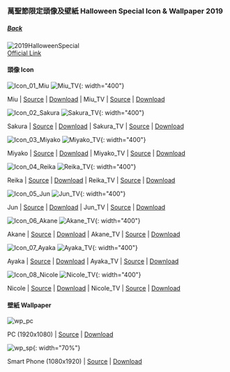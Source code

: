 ﻿### 萬聖節限定頭像及壁紙 Halloween Special Icon & Wallpaper 2019
##### [Back](../../readme.md)

![2019HalloweenSpecial](../../Img/2019HalloweenSpecial.JPG)  
[Official Link](https://227anime.com/special/halloween/)

#### 頭像 Icon
![Icon_01_Miu](../../Album/2019HalloweenSpecial/Icon_01_Miu.PNG)
![Miu_TV](../../Album/2019HalloweenSpecial/Miu_TV.PNG){: width="400"}

 Miu | [Source](https://227anime.com/assets/img/special/halloween/icon_01.png) | [Download](https://github.com/LYHPandaKing/227PhotoBackup/raw/master/Album/2019HalloweenSpecial/Icon_01_Miu.PNG) | Miu_TV | [Source](https://twitter.com/227anime/status/1189814262035701761) | [Download](https://github.com/LYHPandaKing/227PhotoBackup/raw/master/Album/2019HalloweenSpecial/Miu_TV.PNG)

![Icon_02_Sakura](../../Album/2019HalloweenSpecial/Icon_02_Sakura.PNG)
![Sakura_TV](../../Album/2019HalloweenSpecial/Sakura_TV.PNG){: width="400"}

 Sakura | [Source](https://227anime.com/assets/img/special/halloween/icon_02.png) | [Download](https://github.com/LYHPandaKing/227PhotoBackup/raw/master/Album/2019HalloweenSpecial/Icon_02_Sakura.PNG) | Sakura_TV | [Source](https://twitter.com/227anime/status/1189814262035701761) | [Download](https://github.com/LYHPandaKing/227PhotoBackup/raw/master/Album/2019HalloweenSpecial/Sakura_TV.PNG)
 
![Icon_03_Miyako](../../Album/2019HalloweenSpecial/Icon_03_Miyako.PNG)
![Miyako_TV](../../Album/2019HalloweenSpecial/Miyako_TV.PNG){: width="400"}

 Miyako | [Source](https://227anime.com/assets/img/special/halloween/icon_03.png) | [Download](https://github.com/LYHPandaKing/227PhotoBackup/raw/master/Album/2019HalloweenSpecial/Icon_03_Miyako.PNG) | Miyako_TV | [Source](https://twitter.com/227anime/status/1189814262035701761) | [Download](https://github.com/LYHPandaKing/227PhotoBackup/raw/master/Album/2019HalloweenSpecial/Miyako_TV.PNG)

![Icon_04_Reika](../../Album/2019HalloweenSpecial/Icon_04_Reika.PNG)
![Reika_TV](../../Album/2019HalloweenSpecial/Reika_TV.PNG){: width="400"}

 Reika | [Source](https://227anime.com/assets/img/special/halloween/icon_04.png) | [Download](https://github.com/LYHPandaKing/227PhotoBackup/raw/master/Album/2019HalloweenSpecial/Icon_04_Reika.PNG) | Reika_TV | [Source](https://twitter.com/227anime/status/1189814262035701761) | [Download](https://github.com/LYHPandaKing/227PhotoBackup/raw/master/Album/2019HalloweenSpecial/Reika_TV.PNG)
 
![Icon_05_Jun](../../Album/2019HalloweenSpecial/Icon_05_Jun.PNG)
![Jun_TV](../../Album/2019HalloweenSpecial/Jun_TV.PNG){: width="400"}

 Jun | [Source](https://227anime.com/assets/img/special/halloween/icon_05.png) | [Download](https://github.com/LYHPandaKing/227PhotoBackup/raw/master/Album/2019HalloweenSpecial/Icon_05_Jun.PNG) | Jun_TV | [Source](https://twitter.com/227anime/status/1189814262035701761) | [Download](https://github.com/LYHPandaKing/227PhotoBackup/raw/master/Album/2019HalloweenSpecial/Jun_TV.PNG)
 
![Icon_06_Akane](../../Album/2019HalloweenSpecial/Icon_06_Akane.PNG)
![Akane_TV](../../Album/2019HalloweenSpecial/Akane_TV.PNG){: width="400"}

 Akane | [Source](https://227anime.com/assets/img/special/halloween/icon_06.png) | [Download](https://github.com/LYHPandaKing/227PhotoBackup/raw/master/Album/2019HalloweenSpecial/Icon_06_Akane.PNG) | Akane_TV | [Source](https://twitter.com/227anime/status/1189814262035701761) | [Download](https://github.com/LYHPandaKing/227PhotoBackup/raw/master/Album/2019HalloweenSpecial/Akane_TV.PNG)
 
![Icon_07_Ayaka](../../Album/2019HalloweenSpecial/Icon_07_Ayaka.PNG)
![Ayaka_TV](../../Album/2019HalloweenSpecial/Ayaka_TV.PNG){: width="400"}

 Ayaka | [Source](https://227anime.com/assets/img/special/halloween/icon_07.png) | [Download](https://github.com/LYHPandaKing/227PhotoBackup/raw/master/Album/2019HalloweenSpecial/Icon_07_Ayaka.PNG) | Ayaka_TV | [Source](https://twitter.com/227anime/status/1189814262035701761) | [Download](https://github.com/LYHPandaKing/227PhotoBackup/raw/master/Album/2019HalloweenSpecial/Ayaka_TV.PNG)

![Icon_08_Nicole](../../Album/2019HalloweenSpecial/Icon_08_Nicole.PNG)
![Nicole_TV](../../Album/2019HalloweenSpecial/Nicole_TV.PNG){: width="400"}

 Nicole | [Source](https://227anime.com/assets/img/special/halloween/icon_08.png) | [Download](https://github.com/LYHPandaKing/227PhotoBackup/raw/master/Album/2019HalloweenSpecial/Icon_08_Nicole.PNG) | Nicole_TV | [Source](https://twitter.com/227anime/status/1189814262035701761) | [Download](https://github.com/LYHPandaKing/227PhotoBackup/raw/master/Album/2019HalloweenSpecial/Nicole_TV.PNG)
 
#### 壁紙 Wallpaper
 
![wp_pc](../../Album/2019HalloweenSpecial/wp_pc.PNG)

 PC (1920x1080) | [Source](https://227anime.com/assets/img/special/halloween/wp_pc.png) | [Download](https://github.com/LYHPandaKing/227PhotoBackup/raw/master/Album/2019HalloweenSpecial/wp_pc.PNG)
 
![wp_sp](../../Album/2019HalloweenSpecial/wp_sp.PNG){: width="70%"}

 Smart Phone (1080x1920) | [Source](https://227anime.com/assets/img/special/halloween/wp_sp.png) | [Download](https://github.com/LYHPandaKing/227PhotoBackup/raw/master/Album/2019HalloweenSpecial/wp_sp.PNG)
